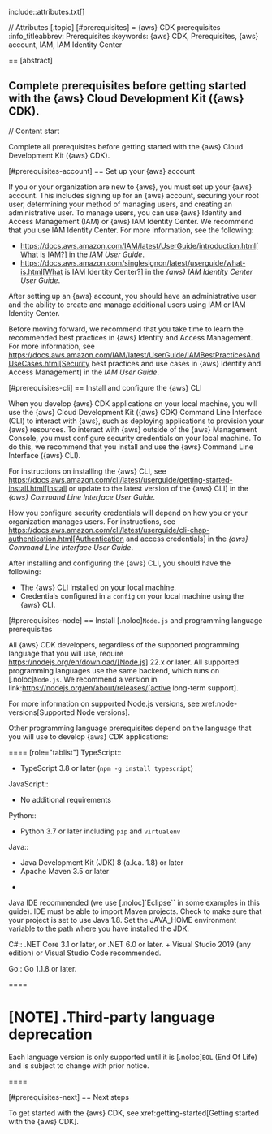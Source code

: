 include::attributes.txt[]

// Attributes
[.topic]
[#prerequisites]
= \{aws} CDK prerequisites
:info_titleabbrev: Prerequisites
:keywords: \{aws} CDK, Prerequisites, \{aws} account, IAM, IAM Identity Center

== [abstract]

Complete prerequisites before getting started with the \{aws} Cloud Development Kit (\{aws} CDK).
--

// Content start

Complete all prerequisites before getting started with the \{aws} Cloud Development Kit (\{aws} CDK).

[#prerequisites-account]
== Set up your \{aws} account

If you or your organization are new to \{aws}, you must set up your \{aws} account. This includes signing up for an \{aws} account, securing your root user, determining your method of managing users, and creating an administrative user. To manage users, you can use \{aws} Identity and Access Management (IAM) or \{aws} IAM Identity Center. We recommend that you use IAM Identity Center. For more information, see the following:

* https://docs.aws.amazon.com/IAM/latest/UserGuide/introduction.html[What is IAM?] in the _IAM User Guide_.
* https://docs.aws.amazon.com/singlesignon/latest/userguide/what-is.html[What is IAM Identity Center?] in the _\{aws} IAM Identity Center User Guide_.

After setting up an \{aws} account, you should have an administrative user and the ability to create and manage additional users using IAM or IAM Identity Center.

Before moving forward, we recommend that you take time to learn the recommended best practices in \{aws} Identity and Access Management. For more information, see https://docs.aws.amazon.com/IAM/latest/UserGuide/IAMBestPracticesAndUseCases.html[Security best practices and use cases in \{aws} Identity and Access Management] in the _IAM User Guide_.

[#prerequisites-cli]
== Install and configure the \{aws} CLI

When you develop \{aws} CDK applications on your local machine, you will use the \{aws} Cloud Development Kit (\{aws} CDK) Command Line Interface (CLI) to interact with \{aws}, such as deploying applications to provision your \{aws} resources. To interact with \{aws} outside of the \{aws} Management Console, you must configure security credentials on your local machine. To do this, we recommend that you install and use the \{aws} Command Line Interface (\{aws} CLI).

For instructions on installing the \{aws} CLI, see https://docs.aws.amazon.com/cli/latest/userguide/getting-started-install.html[Install or update to the latest version of the \{aws} CLI] in the _\{aws} Command Line Interface User Guide_.

How you configure security credentials will depend on how you or your organization manages users. For instructions, see https://docs.aws.amazon.com/cli/latest/userguide/cli-chap-authentication.html[Authentication and access credentials] in the _\{aws} Command Line Interface User Guide_.

After installing and configuring the \{aws} CLI, you should have the following:

* The \{aws} CLI installed on your local machine.
* Credentials configured in a `config` on your local machine using the \{aws} CLI.

[#prerequisites-node]
== Install [.noloc]`Node.js` and programming language prerequisites

All \{aws} CDK developers, regardless of the supported programming language that you will use, require https://nodejs.org/en/download/[Node.js] 22.x or later. All supported programming languages use the same backend, which runs on [.noloc]`Node.js`. We recommend a version in link:https://nodejs.org/en/about/releases/[active long-term support].

For more information on supported Node.js versions, see xref:node-versions[Supported Node versions].

Other programming language prerequisites depend on the language that you will use to develop \{aws} CDK applications:

====
[role="tablist"]
TypeScript::

* TypeScript 3.8 or later (`npm -g install typescript`)

JavaScript::

* No additional requirements

Python::

* Python 3.7 or later including `pip` and `virtualenv`

Java::

* Java Development Kit (JDK) 8 (a.k.a. 1.8) or later
* Apache Maven 3.5 or later
+
Java IDE recommended (we use [.noloc]`Eclipse`` in some examples in this guide). IDE must be able to import Maven projects. Check to make sure that your project is set to use Java 1.8. Set the JAVA_HOME environment variable to the path where you have installed the JDK.

C#::
.NET Core 3.1 or later, or .NET 6.0 or later.
+
Visual Studio 2019 (any edition) or Visual Studio Code recommended.

Go::
Go 1.1.8 or later.

====

[NOTE]
.Third-party language deprecation
====

Each language version is only supported until it is [.noloc]`EOL` (End Of Life) and is subject to change with prior notice.

====

[#prerequisites-next]
== Next steps

To get started with the \{aws} CDK, see xref:getting-started[Getting started with the \{aws} CDK].
